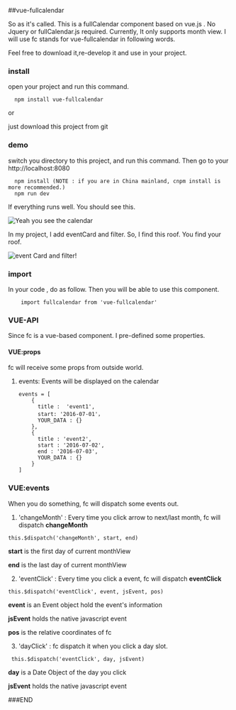 ##vue-fullcalendar

 So as it's called. This is a fullCalendar component based on vue.js . No Jquery or fullCalendar.js required. 
Currently, It only supports month view. I will use fc stands for vue-fullcalendar in following words.

Feel free to download it,re-develop it and use in your project.

### install

open your project and run this command.

```
  npm install vue-fullcalendar
```
or

just download this project from git

### demo

switch you directory to this project, and run this command. Then go to your http://localhost:8080

```
  npm install (NOTE : if you are in China mainland, cnpm install is more recommended.)
  npm run dev
```

If everything runs well. You should see this.

![Yeah you see the calendar](http://upload-images.jianshu.io/upload_images/1678581-169e72e080ce5fad.png?imageMogr2/auto-orient/strip%7CimageView2/2/w/1240)

In my project, I add eventCard and filter. So, I find this roof. You find your roof.

![event Card and filter!](http://upload-images.jianshu.io/upload_images/1678581-3a1ac130207b5f54.png?imageMogr2/auto-orient/strip%7CimageView2/2/w/1240)


### import

In your code , do as follow. Then you will be able to use this component.

```
    import fullcalendar from 'vue-fullcalendar'
```

### VUE-API

Since fc is a vue-based component. I pre-defined some properties.

#### VUE:props

fc will receive some props from outside world.

   1. events: Events will be displayed on the calendar
      ```
      events = [
          {
            title :  'event1',
            start: '2016-07-01'，
            YOUR_DATA : {}
          },
          {
            title : 'event2',
            start : '2016-07-02',
            end : '2016-07-03',
            YOUR_DATA : {}
          }
      ]         
      ```

### VUE:events

When you do something, fc will dispatch some events out.

1. 'changeMonth' : Every time you click arrow to next/last month, fc will dispatch **changeMonth**

```
this.$dispatch('changeMonth', start, end)
```

**start** is the first day of current monthView

**end** is the last day of current monthView

2. 'eventClick' : Every time you click a event, fc will dispatch **eventClick**

```
this.$dispatch('eventClick', event, jsEvent, pos)
```

**event** is an Event object hold the event's information

**jsEvent** holds the native javascript event

**pos** is the relative coordinates of fc


3. 'dayClick' : fc dispatch it when you click a day slot.

```
 this.$dispatch('eventClick', day, jsEvent)
```

**day** is a Date Object of the day you click

**jsEvent** holds the native javascript event

###END


      

